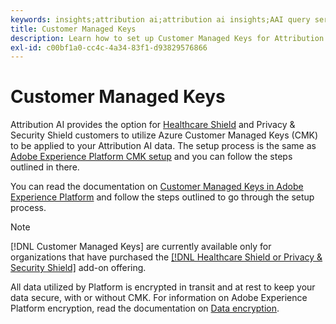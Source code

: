 ```yaml
---
keywords: insights;attribution ai;attribution ai insights;AAI query service;attribution queries;attribution scores; customer managed keys in AAI
title: Customer Managed Keys
description: Learn how to set up Customer Managed Keys for Attribution AI.
exl-id: c00bf1a0-cc4c-4a34-83f1-d93829576866
---
```

# Customer Managed Keys

Attribution AI provides the option for [Healthcare Shield](https://www.adobe.com/trust/compliance/hipaa-ready.html) and Privacy & Security Shield customers to utilize Azure Customer Managed Keys (CMK) to be applied to your Attribution AI data. The setup process is the same as [Adobe Experience Platform CMK setup](../../../landing/governance-privacy-security/customer-managed-keys/overview.md) and you can follow the steps outlined in there.

You can read the documentation on [Customer Managed Keys in Adobe Experience Platform](../../../landing/governance-privacy-security/encryption.md) and follow the steps outlined to go through the setup process.

>[!NOTE]
>
>[!DNL Customer Managed Keys] are currently available only for organizations that have purchased the [[!DNL Healthcare Shield or Privacy & Security Shield]](https://experienceleague.adobe.com/docs/blueprints-learn/architecture/vertical-blueprints/healthcare-vertical.html%3Flang%3Den) add-on offering.

All data utilized by Platform is encrypted in transit and at rest to keep your data secure, with or without CMK. For information on Adobe Experience Platform encryption, read the documentation on [Data encryption](../../../landing/governance-privacy-security/encryption.md).
